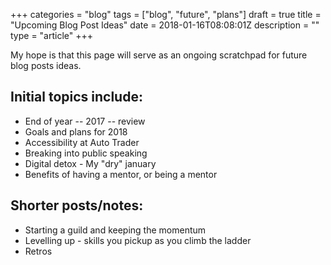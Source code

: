 +++
categories = "blog"
tags = ["blog", "future", "plans"]
draft = true
title = "Upcoming Blog Post Ideas"
date = 2018-01-16T08:08:01Z
description = ""
type = "article"
+++

My hope is that this page will serve as an ongoing scratchpad for future blog posts ideas.

## Initial topics include:

* End of year -- 2017 -- review
* Goals and plans for 2018
* Accessibility at Auto Trader
* Breaking into public speaking
* Digital detox - My "dry" january
* Benefits of having a mentor, or being a mentor

## Shorter posts/notes:

* Starting a guild and keeping the momentum
* Levelling up - skills you pickup as you climb the ladder
* Retros
